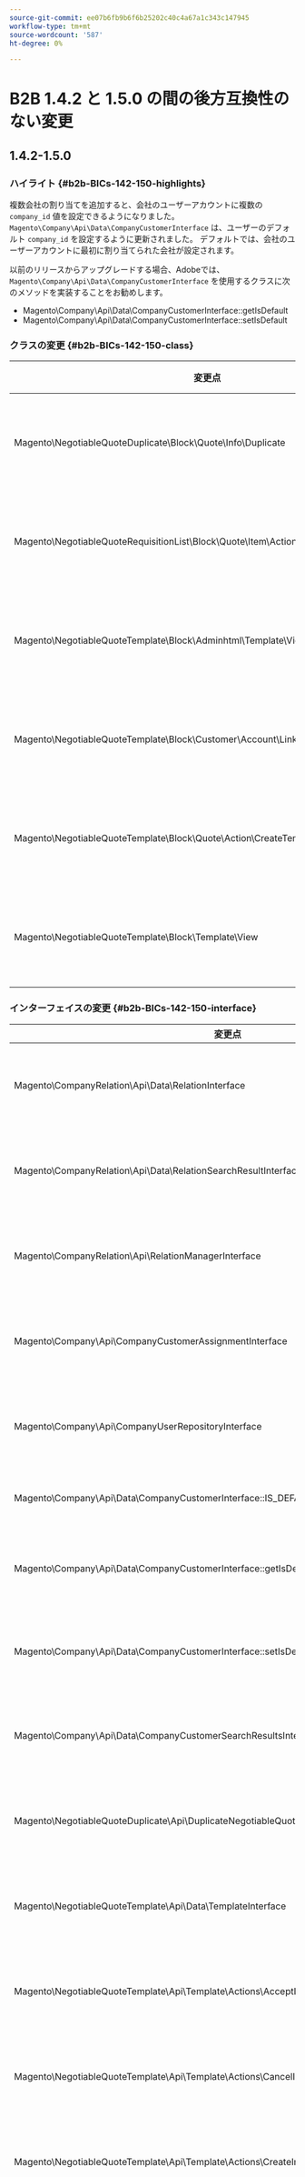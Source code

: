 ```yaml
---
source-git-commit: ee07b6fb9b6f6b25202c40c4a67a1c343c147945
workflow-type: tm+mt
source-wordcount: '587'
ht-degree: 0%

---
```

# B2B 1.4.2 と 1.5.0 の間の後方互換性のない変更

## 1.4.2-1.5.0

### ハイライト {#b2b-BICs-142-150-highlights}

複数会社の割り当てを追加すると、会社のユーザーアカウントに複数の `company_id` 値を設定できるようになりました。 `Magento\Company\Api\Data\CompanyCustomerInterface` は、ユーザーのデフォルト `company_id` を設定するように更新されました。 デフォルトでは、会社のユーザーアカウントに最初に割り当てられた会社が設定されます。

以前のリリースからアップグレードする場合、Adobeでは、`Magento\Company\Api\Data\CompanyCustomerInterface` を使用するクラスに次のメソッドを実装することをお勧めします。

- Magento\Company\Api\Data\CompanyCustomerInterface::getIsDefault
- Magento\Company\Api\Data\CompanyCustomerInterface::setIsDefault

### クラスの変更 {#b2b-BICs-142-150-class}

| 変更点 | 変更点 |
| --- | --- |
| Magento\NegotiableQuoteDuplicate\Block\Quote\Info\Duplicate | クラスが追加されました。 |
| Magento\NegotiableQuoteRequisitionList\Block\Quote\Item\Actions\MoveToRequisitionList | クラスが追加されました。 |
| Magento\NegotiableQuoteTemplate\Block\Adminhtml\Template\View | クラスが追加されました。 |
| Magento\NegotiableQuoteTemplate\Block\Customer\Account\Link\QuoteTemplate | クラスが追加されました。 |
| Magento\NegotiableQuoteTemplate\Block\Quote\Action\CreateTemplate | クラスが追加されました。 |
| Magento\NegotiableQuoteTemplate\Block\Template\View | クラスが追加されました。 |

### インターフェイスの変更 {#b2b-BICs-142-150-interface}

| 変更点 | 変更点 |
| --- | --- |
| Magento\CompanyRelation\Api\Data\RelationInterface | インターフェイスが追加されました。 |
| Magento\CompanyRelation\Api\Data\RelationSearchResultInterface | インターフェイスが追加されました。 |
| Magento\CompanyRelation\Api\RelationManagerInterface | インターフェイスが追加されました。 |
| Magento\Company\Api\CompanyCustomerAssignmentInterface | インターフェイスが追加されました。 |
| Magento\Company\Api\CompanyUserRepositoryInterface | インターフェイスが追加されました。 |
| Magento\Company\Api\Data\CompanyCustomerInterface::IS\_DEFAULT | 定数が追加されました。 |
| Magento\Company\Api\Data\CompanyCustomerInterface::getIsDefault | [public] メソッドが追加されました。 |
| Magento\Company\Api\Data\CompanyCustomerInterface::setIsDefault | [public] メソッドが追加されました。 |
| Magento\Company\Api\Data\CompanyCustomerSearchResultsInterface | インターフェイスが追加されました。 |
| Magento\NegotiableQuoteDuplicate\Api\DuplicateNegotiableQuoteInterface | インターフェイスが追加されました。 |
| Magento\NegotiableQuoteTemplate\Api\Data\TemplateInterface | インターフェイスが追加されました。 |
| Magento\NegotiableQuoteTemplate\Api\Template\Actions\AcceptInterface | インターフェイスが追加されました。 |
| Magento\NegotiableQuoteTemplate\Api\Template\Actions\CancelInterface | インターフェイスが追加されました。 |
| Magento\NegotiableQuoteTemplate\Api\Template\Actions\CreateInterface | インターフェイスが追加されました。 |
| Magento\NegotiableQuoteTemplate\Api\Template\Actions\DeclineInterface | インターフェイスが追加されました。 |
| Magento\NegotiableQuoteTemplate\Api\Template\Actions\DeleteInterface | インターフェイスが追加されました。 |
| Magento\NegotiableQuoteTemplate\Api\Template\Actions\EditParentQuoteInterface | インターフェイスが追加されました。 |
| Magento\NegotiableQuoteTemplate\Api\Template\Actions\ExpireInterface | インターフェイスが追加されました。 |
| Magento\NegotiableQuoteTemplate\Api\Template\Actions\GenerateQuoteInterface | インターフェイスが追加されました。 |
| Magento\NegotiableQuoteTemplate\Api\Template\Actions\OpenInterface | インターフェイスが追加されました。 |
| Magento\NegotiableQuoteTemplate\Api\Template\Actions\RemoveItemInterface | インターフェイスが追加されました。 |
| Magento\NegotiableQuoteTemplate\Api\Template\Actions\SellerSendInterface | インターフェイスが追加されました。 |
| Magento\NegotiableQuoteTemplate\Api\Template\Actions\SendInterface | インターフェイスが追加されました。 |
| Magento\NegotiableQuoteTemplate\Api\Template\Actions\UpdateInterface | インターフェイスが追加されました。 |
| Magento\NegotiableQuoteTemplate\Api\Template\DraftManagementInterface | インターフェイスが追加されました。 |
| Magento\NegotiableQuoteTemplate\Api\Template\RepositoryInterface | インターフェイスが追加されました。 |
| Magento\NegotiableQuoteTemplate\Model\Template\ParentQuote\Messages\LabelProviderInterface | インターフェイスが追加されました。 |
| Magento\NegotiableQuote\Api\Data\NegotiableQuoteInterface::STATUS\_DRAFT\_BY\_CUSTOMER | 定数が追加されました。 |
| Magento\NegotiableQuote\Api\Data\NegotiableQuoteInterface::STATUS\_TEMPLATE\_QUOTE | 定数が追加されました。 |
| Magento\NegotiableQuote\Api\Data\NegotiableQuoteItemInterface::IS\_DISCOUNTING\_LOCKED | 定数が追加されました。 |
| Magento\NegotiableQuote\Api\Data\NegotiableQuoteItemInterface::MAX\_QTY | 定数が追加されました。 |
| Magento\NegotiableQuote\Api\Data\NegotiableQuoteItemInterface::MIN\_QTY | 定数が追加されました。 |
| Magento\NegotiableQuote\Api\NegotiableQuoteBuyerDraftManagementInterface | インターフェイスが追加されました。 |
| Magento\NegotiableQuote\Api\RenameNegotiableQuoteInterface | インターフェイスが追加されました。 |

### データベースの変更 {#b2b-BICs-142-150-database}

| 変更点 | 変更点 |
| --- | --- |
| company\_advanced\_customer\_entity/COMPANY\_ADVANCED\_CUSTOMER\_ENTITY\_CUSTOMER\_ID | 一意のキーが削除されました |
| company\_advanced\_customer\_entity/プライマリ | プライマリキーが追加されました |
| company\_advanced\_customer\_entity/is\_default | 列が追加されました |
| company\_quote\_link | テーブルが追加されました |
| company\_relation | テーブルが追加されました |
| negotiable\_quote\_item/is\_discounting\_locked | 列が追加されました |
| negotiable\_quote\_item/max\_qty | 列が追加されました |
| negotiable\_quote\_item/min\_qty | 列が追加されました |
| negotiable\_quote\_template | テーブルが追加されました |
| negotiable\_quote\_template\_grid | テーブルが追加されました |
| negotiable\_template\_generated\_quote | テーブルが追加されました |

### システムの変更 {#b2b-BICs-142-150-system}

| 変更点 | 変更点 |
| --- | --- |
| system.xml | システム構成ファイルが追加されました |

### クラス API メンバーシップの変更 {#b2b-BICs-142-150-class-api-membership}

| 変更点 | 変更点 |
| --- | --- |
| Magento\NegotiableQuote\Block\Quote\AbstractQuote | クラスが追加されました。 |

